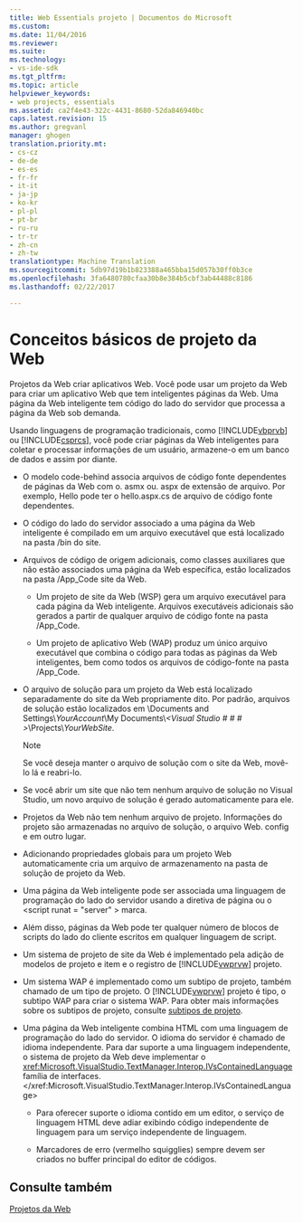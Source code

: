 ```yaml
---
title: Web Essentials projeto | Documentos do Microsoft
ms.custom: 
ms.date: 11/04/2016
ms.reviewer: 
ms.suite: 
ms.technology:
- vs-ide-sdk
ms.tgt_pltfrm: 
ms.topic: article
helpviewer_keywords:
- web projects, essentials
ms.assetid: ca2f4e43-322c-4431-8680-52da846940bc
caps.latest.revision: 15
ms.author: gregvanl
manager: ghogen
translation.priority.mt:
- cs-cz
- de-de
- es-es
- fr-fr
- it-it
- ja-jp
- ko-kr
- pl-pl
- pt-br
- ru-ru
- tr-tr
- zh-cn
- zh-tw
translationtype: Machine Translation
ms.sourcegitcommit: 5db97d19b1b823388a465bba15d057b30ff0b3ce
ms.openlocfilehash: 3fa6480780cfaa30b8e384b5cbf3ab44488c8186
ms.lasthandoff: 02/22/2017

---
```

# <a name="web-project-essentials"></a>Conceitos básicos de projeto da Web
Projetos da Web criar aplicativos Web. Você pode usar um projeto da Web para criar um aplicativo Web que tem inteligentes páginas da Web. Uma página da Web inteligente tem código do lado do servidor que processa a página da Web sob demanda.  
  
 Usando linguagens de programação tradicionais, como [!INCLUDE[vbprvb](../../code-quality/includes/vbprvb_md.md)] ou [!INCLUDE[csprcs](../../data-tools/includes/csprcs_md.md)], você pode criar páginas da Web inteligentes para coletar e processar informações de um usuário, armazene-o em um banco de dados e assim por diante.  
  
-   O modelo code-behind associa arquivos de código fonte dependentes de páginas da Web com o. asmx ou. aspx de extensão de arquivo. Por exemplo, Hello pode ter o hello.aspx.cs de arquivo de código fonte dependentes.  
  
-   O código do lado do servidor associado a uma página da Web inteligente é compilado em um arquivo executável que está localizado na pasta /bin do site.  
  
-   Arquivos de código de origem adicionais, como classes auxiliares que não estão associados uma página da Web específica, estão localizados na pasta /App_Code site da Web.  
  
    -   Um projeto de site da Web (WSP) gera um arquivo executável para cada página da Web inteligente. Arquivos executáveis adicionais são gerados a partir de qualquer arquivo de código fonte na pasta /App_Code.  
  
    -   Um projeto de aplicativo Web (WAP) produz um único arquivo executável que combina o código para todas as páginas da Web inteligentes, bem como todos os arquivos de código-fonte na pasta /App_Code.  
  
-   O arquivo de solução para um projeto da Web está localizado separadamente do site da Web propriamente dito. Por padrão, arquivos de solução estão localizados em \Documents and Settings\\*YourAccount*\My Documents\\*\<Visual Studio # # # >*\Projects\\*YourWebSite*.  
  
    > [!NOTE]
    >  Se você deseja manter o arquivo de solução com o site da Web, movê-lo lá e reabri-lo.  
  
-   Se você abrir um site que não tem nenhum arquivo de solução no Visual Studio, um novo arquivo de solução é gerado automaticamente para ele.  
  
-   Projetos da Web não tem nenhum arquivo de projeto. Informações do projeto são armazenadas no arquivo de solução, o arquivo Web. config e em outro lugar.  
  
-   Adicionando propriedades globais para um projeto Web automaticamente cria um arquivo de armazenamento na pasta de solução de projeto da Web.  
  
-   Uma página da Web inteligente pode ser associada uma linguagem de programação do lado do servidor usando a diretiva de página ou o \<script runat = "server" > marca.  
  
-   Além disso, páginas da Web pode ter qualquer número de blocos de scripts do lado do cliente escritos em qualquer linguagem de script.  
  
-   Um sistema de projeto de site da Web é implementado pela adição de modelos de projeto e item e o registro de [!INCLUDE[vwprvw](../../extensibility/internals/includes/vwprvw_md.md)] projeto.  
  
-   Um sistema WAP é implementado como um subtipo de projeto, também chamado de um tipo de projeto. O [!INCLUDE[vwprvw](../../extensibility/internals/includes/vwprvw_md.md)] projeto é tipo, o subtipo WAP para criar o sistema WAP. Para obter mais informações sobre os subtipos de projeto, consulte [subtipos de projeto](../../extensibility/internals/project-subtypes.md).  
  
-   Uma página da Web inteligente combina HTML com uma linguagem de programação do lado do servidor. O idioma do servidor é chamado de idioma independente. Para dar suporte a uma linguagem independente, o sistema de projeto da Web deve implementar o <xref:Microsoft.VisualStudio.TextManager.Interop.IVsContainedLanguage>família de interfaces.</xref:Microsoft.VisualStudio.TextManager.Interop.IVsContainedLanguage>  
  
    -   Para oferecer suporte o idioma contido em um editor, o serviço de linguagem HTML deve adiar exibindo código independente de linguagem para um serviço independente de linguagem.  
  
    -   Marcadores de erro (vermelho squigglies) sempre devem ser criados no buffer principal do editor de códigos.  
  
## <a name="see-also"></a>Consulte também  
 [Projetos da Web](../../extensibility/internals/web-projects.md)

